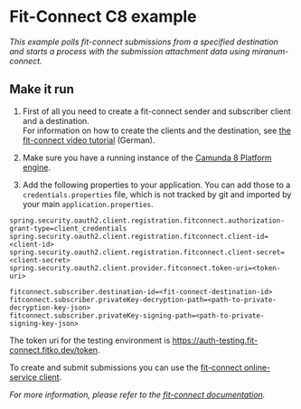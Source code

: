 # Fit-Connect C8 example

*This example polls fit-connect submissions from a specified destination and starts a process with the submission attachment data using miranum-connect.*

## Make it run

1. First of all you need to create a fit-connect sender and subscriber client and a destination. \
For information on how to create the clients and the destination, see [the fit-connect video tutorial](https://docs.fitko.de/fit-connect/docs/receiving/overview) (German).

2. Make sure you have a running instance of the [Camunda 8 Platform engine](../../../stack/camunda-8/docker-compose.yml).
3. Add the following properties to your application. You can add those to a `credentials.properties` file, which is not tracked by git  and imported by your main `application.properties`.

```properties
spring.security.oauth2.client.registration.fitconnect.authorization-grant-type=client_credentials
spring.security.oauth2.client.registration.fitconnect.client-id=<client-id>
spring.security.oauth2.client.registration.fitconnect.client-secret=<client-secret>
spring.security.oauth2.client.provider.fitconnect.token-uri=<token-uri>

fitconnect.subscriber.destination-id=<fit-connect-destination-id>
fitconnect.subscriber.privateKey-decryption-path=<path-to-private-decryption-key-json>
fitconnect.subscriber.privateKey-signing-path=<path-to-private-signing-key-json>
```
The token uri for the testing environment is https://auth-testing.fit-connect.fitko.dev/token.

To create and submit submissions you can use the [fit-connect online-service client](../fit-connect-online-service-client/README.md).

*For more information, please refer to the [fit-connect documentation](https://docs.fitko.de/fit-connect/docs).*